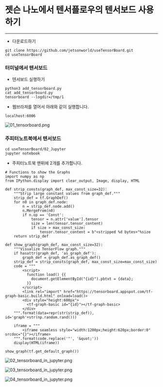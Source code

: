 # 젯슨 나노에서 텐서플로우의 텐서보드 사용하기
***

* 다운로드하기
```
git clone https://github.com/jetsonworld/useTensorBoard.git
cd useTensorBoard
```

### 터미널에서 텐서보드
* 텐서보드 실행하기
```
python3 add_tensorboard.py
cat add_tensorboard.py
tensorboard --logdir=/tmp/1
```

 * 웹브라져를 열어서 아래와 같이 실행합니다.
```
localhost:6006
```

![01_tensorboard.png](https://raw.githubusercontent.com/jetsonworld/useTensorBoard/master/00_images/01_tensorboard.png)


### 주피터노트북에서 텐서보드
```
cd useTensorBoard/02_Jupyter
jupyter notebook
```
* 주피터노트북 맨뒤에 2개를 추가합니다.
```
# Functions to show the Graphs
import numpy as np
from IPython.display import clear_output, Image, display, HTML

def strip_consts(graph_def, max_const_size=32):
    """Strip large constant values from graph_def."""
    strip_def = tf.GraphDef()
    for n0 in graph_def.node:
        n = strip_def.node.add() 
        n.MergeFrom(n0)
        if n.op == 'Const':
            tensor = n.attr['value'].tensor
            size = len(tensor.tensor_content)
            if size > max_const_size:
                tensor.tensor_content = b"<stripped %d bytes>"%size
    return strip_def

def show_graph(graph_def, max_const_size=32):
    """Visualize TensorFlow graph."""
    if hasattr(graph_def, 'as_graph_def'):
        graph_def = graph_def.as_graph_def()
    strip_def = strip_consts(graph_def, max_const_size=max_const_size)
    code = """
        <script>
          function load() {{
            document.getElementById("{id}").pbtxt = {data};
          }}
        </script>
        <link rel="import" href="https://tensorboard.appspot.com/tf-graph-basic.build.html" onload=load()>
        <div style="height:600px">
          <tf-graph-basic id="{id}"></tf-graph-basic>
        </div>
    """.format(data=repr(str(strip_def)), id='graph'+str(np.random.rand()))

    iframe = """
        <iframe seamless style="width:1200px;height:620px;border:0" srcdoc="{}"></iframe>
    """.format(code.replace('"', '&quot;'))
    display(HTML(iframe))
```

```
show_graph(tf.get_default_graph())
```

![02_tensorboard_in_jupyter.png](https://raw.githubusercontent.com/jetsonworld/useTensorBoard/master/00_images/02_tensorboard_in_jupyter.png)

![03_tensorboard_in_jupyter.png](https://raw.githubusercontent.com/jetsonworld/useTensorBoard/master/00_images/03_tensorboard_in_jupyter.png)

![04_tensorboard_in_jupyter.png](https://raw.githubusercontent.com/jetsonworld/useTensorBoard/master/00_images/04_tensorboard_in_jupyter.png)

